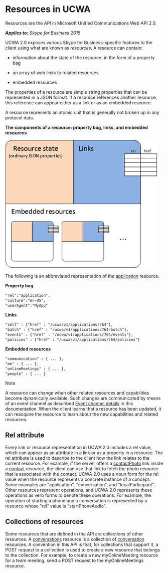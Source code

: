 
# Resources in UCWA
Resources are the API in Microsoft Unified Communications Web API 2.0. 


 _**Applies to:** Skype for Business 2015_

UCWA 2.0 exposes various Skype for Business-specific features to the client using what are known as _resources_. A resource can contain:


- information about the state of the resource, in the form of a property bag
 
- an array of web links to related resources
 
- embedded resources
 
The properties of a resource are simple string properties that can be represented in a JSON format.
If a resource references another resource, this reference can appear either as a link or as an embedded resource.

A resource represents an atomic unit that is generally not broken up in any protocol data.

**The components of a resource: property bag, links, and embedded resources**


![A depiction of the components of a resource: property bag, links, and embedded resources](images/UCWA15Con_Resource.png)

The following is an abbreviated representation of the [application](application_ref.md) resource.

**Property bag**
```
"rel":"application",
"culture":"en-US",
"userAgent":"MyApp"
```


**Links**
```
"self" : {"href" : "/ucwa/v1/applications/764"},
"batch" : {"href" : "/ucwa/v1/applications/764/batch"},
"events" : {"href" : "/ucwa/v1/applications/764/events"},
"policies" : {"href" : "/ucwa/v1/applications/764/policies"}
```


**Embedded resources**
```
"communication" : { ... },
"me" : { ... },
"onlineMeetings" : { ... },
"people" : { ... }
```


> [!NOTE] 
> A resource can change when other related resources and capabilities become dynamically available. Such changes are communicated by means of an event channel as described [Event channel details](EventChannelDetails.md) in this documentation. When the client learns that a resource has been updated, it can reacquire the resource to learn about the new capabilities and related resources.

## Rel attribute

Every link or resource representation in UCWA 2.0 includes a rel value, which can appear as an attribute in a link or as a property in a resource. The rel attribute is used to describe to the client how the link relates to the current resource. For example, if the server offers a [contactPhoto](contactPhoto_ref.md) link inside a [contact](contact_ref.md) resource, the client can use that link to fetch the photo resource that is associated with the contact. UCWA 2.0 uses a noun form for the rel value when the resource represents a concrete instance of a concept. Some examples are "application", "conversation", and "localParticipant". Other resources represent operations, and UCWA 2.0 represents these operations as verb forms to denote these operations. For example, the operation of starting a phone audio conversation is represented by a resource whose "rel" value is "startPhoneAudio".


## Collections of resources

Some resources that are defined in the API are collections of other resources. A [conversations](conversations_ref.md) resource is a collection of [conversation](conversation_ref.md) resources. A convention in this API is that, for collections that support it, a POST request to a collection is used to create a new resource that belongs to the collection. For example, to create a new myOnlineMeeting resource for a team meeting, send a POST request to the myOnlineMeetings resource.

